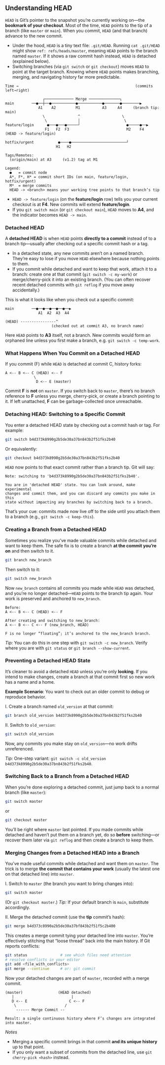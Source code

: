 ## Understanding HEAD

`HEAD` is Git’s pointer to the snapshot you’re currently working on—the **bookmark of your checkout**. Most of the time, `HEAD` points to the tip of a branch (like `master` or `main`). When you commit, `HEAD` (and that branch) advance to the new commit.

* Under the hood, `HEAD` is a tiny text file: `.git/HEAD`. Running `cat .git/HEAD` might show `ref: refs/heads/master`, meaning `HEAD` points to the branch named `master`. If it shows a raw commit hash instead, `HEAD` is detached (explained below).
* Switching branches (via `git switch` or `git checkout`) moves `HEAD` to point at the target branch. Knowing where `HEAD` points makes branching, merging, and navigating history far more predictable.

```
Time →                                                     (commits left→right)

                 ┌───────────── Merge ──────────────┐
main        ──●──┼──●───────────●───────────●───────●────────▶
               A1    A2         M1          A3     A4     (branch tip: main)
                 \               ^                   \
                  \              │                    \
feature/login      ●───●───●─────┘                     ●─────●──▶
                  F1   F2  F3                          M2    F4   (HEAD -> feature/login)

hotfix/urgent           ●────●─────────────────────────┘
                       H1   H2

Tags/Remotes:
  (origin/main) at A3     (v1.2) tag at M1

Legend:
  ●   = commit node
  A*, F*, H* = commit short IDs (on main, feature/login, hotfix/urgent)
  M*  = merge commits
  HEAD -> <branch> means your working tree points to that branch’s tip
```

* `HEAD -> feature/login` (on the **feature/login** row) tells you your current checkout is at **F4**. New commits will extend **feature/login**.
* If you `git switch main` (or `git checkout main`), `HEAD` moves to **A4**, and the indicator becomes `HEAD -> main`.

### Detached HEAD

A **detached HEAD** is when `HEAD` points **directly to a commit** instead of to a branch tip—usually after checking out a specific commit hash or a tag.

* In a detached state, any new commits aren’t on a named branch. They’re easy to lose if you move `HEAD` elsewhere because nothing points to them.
* If you commit while detached and want to keep that work, attach it to a branch: create one at that commit (`git switch -c my-work`) or merge/cherry-pick it into an existing branch. (You can often recover recent detached commits with `git reflog` if you move away accidentally.)

This is what it looks like when you check out a specific commit:

```
main        ──●──●──●──●──●──▶
               A1  A2  A3  A4

(HEAD) ----------------^
                     (checked out at commit A3, no branch name)
```

Here `HEAD` points to **A3** itself, not a branch. New commits would form an orphaned line unless you first make a branch, e.g. `git switch -c temp-work`.

### What Happens When You Commit on a Detached HEAD

If you commit (F) while `HEAD` is detached at commit C, history forks:

```
A <-- B <-- C (HEAD) <-- F
             \
              D <-- E (master)
```

Commit **F** is **not** on `master`. If you switch back to `master`, there’s no branch reference to **F** unless you merge, cherry-pick, or create a branch pointing to it. If left unattached, **F** can be garbage-collected once unreachable.

### Detaching HEAD: Switching to a Specific Commit

You enter a detached HEAD state by checking out a commit hash or tag. For example:

```bash
git switch b4d373k8990g2b5de30a37bn843b2f51fks2b40
```

Or equivalently:

```bash
git checkout b4d373k8990g2b5de30a37bn843b2f51fks2b40
```

`HEAD` now points to that exact commit rather than a branch tip. Git will say:

```
Note: switching to 'b4d373k8990g2b5de30a37bn843b2f51fks2b40'.

You are in 'detached HEAD' state. You can look around, make experimental
changes and commit them, and you can discard any commits you make in this
state without impacting any branches by switching back to a branch.
```

That’s your cue: commits made now live off to the side until you attach them to a branch (e.g., `git switch -c keep-this`).

### Creating a Branch from a Detached HEAD

Sometimes you realize you’ve made valuable commits while detached and want to keep them. The safe fix is to create a branch **at the commit you’re on** and then switch to it.

```bash
git branch new_branch
```

Then switch to it:

```bash
git switch new_branch
```

Now `new_branch` contains all commits you made while `HEAD` was detached, and you’re no longer detached—`HEAD` points to the branch tip again. Your work is preserved and anchored to `new_branch`.

```
Before:
A <-- B <-- C (HEAD) <-- F

After creating and switching to new_branch:
A <-- B <-- C <-- F (new_branch, HEAD)

F is no longer “floating”; it’s anchored to the new_branch branch.
```

*Tip:* You can do this in one step with `git switch -c new_branch`. Verify where you are with `git status` or `git branch --show-current`.

### Preventing a Detached HEAD State

It’s cleaner to avoid a detached `HEAD` unless you’re only **looking**. If you intend to make changes, create a branch at that commit first so new work has a name and a home.

**Example Scenario**: You want to check out an older commit to debug or reproduce behavior.

I. Create a branch named `old_version` at that commit:

```bash
git branch old_version b4d373k8990g2b5de30a37bn843b2f51fks2b40
```

II. Switch to `old_version`:

```bash
git switch old_version
```

Now, any commits you make stay on `old_version`—no work drifts unreferenced.

*Tip:* One-step variant: `git switch -c old_version b4d373k8990g2b5de30a37bn843b2f51fks2b40`.

### Switching Back to a Branch from a Detached HEAD

When you’re done exploring a detached commit, just jump back to a normal branch (like `master`):

```bash
git switch master
```

or

```bash
git checkout master
```

You’ll be right where `master` last pointed. If you made commits while detached and haven’t put them on a branch yet, do so **before** switching—or recover them later via `git reflog` and then create a branch to keep them.

### Merging Changes from a Detached HEAD into a Branch

You’ve made useful commits while detached and want them on `master`. The trick is to merge **the commit that contains your work** (usually the latest one on that detached line) into `master`.

I. Switch to `master` (the branch you want to bring changes into):

```bash
git switch master
```

(Or `git checkout master`.)
*Tip:* If your default branch is `main`, substitute accordingly.

II. Merge the detached commit (use the **tip** commit’s hash):

```bash
git merge b4d373c8990a2b5de30a37bf843b2f51f5c2b400
```

This creates a merge commit tying your detached line into `master`. You’re effectively stitching that “loose thread” back into the main history. If Git reports conflicts:

```bash
git status               # see which files need attention
# resolve conflicts in your editor
git add <file_with_conflicts>
git merge --continue     # or: git commit
```

Now your detached changes are part of `master`, recorded with a merge commit.

```
(master)                (HEAD detached)
   |                          |
   D <-- E                   C <-- F
    \                      /
     ------ Merge Commit --

Result: a single continuous history where F’s changes are integrated into master.
```

*Notes*

* Merging a specific commit brings in that commit **and its unique history** up to that point.
* If you only want a subset of commits from the detached line, use `git cherry-pick <hash>` instead.

